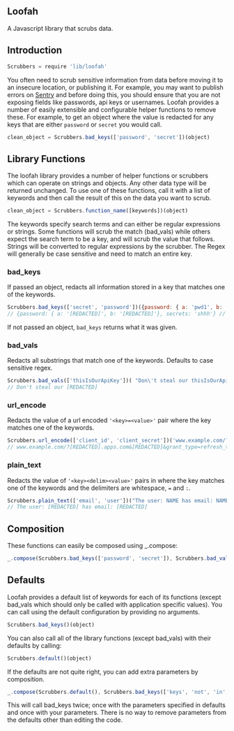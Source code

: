 ## Loofah

A Javascript library that scrubs data.

## Introduction

```javascript
Scrubbers = require 'lib/loofah'
```
You often need to scrub sensitive information from data before moving it to an insecure location, or publishing it. For example, you may want to publish errors on [Sentry](https://app.getsentry.com/) and before doing this, you should ensure that you are not exposing fields like passwords, api keys or usernames. Loofah provides a number of easily extensible and configurable helper functions to remove these. For example, to get an object where the value is redacted for any keys that are either `password` or `secret` you would call.

```javascript
clean_object = Scrubbers.bad_keys(['password', 'secret'])(object)
```

## Library Functions


The loofah library provides a number of helper functions or scrubbers which can operate on strings and objects. Any other data type will be returned unchanged. To use one of these functions, call it with a list of keywords and then call the result of this on the data you want to scrub. 

```javascript
clean_object = Scrubbers.function_name([keywords])(object)
```

The keywords specify search terms and can either be regular expressions or strings. Some functions will scrub the match (bad_vals) while others expect the search term to be a key, and will scrub the value that follows. Strings will be converted to regular expressions by the scrubber. The Regex will generally be case sensitive and need to match an entire key.

### bad_keys
If passed an object, redacts all information stored in a key that matches one of the keywords.

```javascript
Scrubbers.bad_keys(['secret', 'password'])({password: { a: 'pwd1', b: 'pwd2'}, secrets: 'shhh'})
// {password: { a: '[REDACTED]', b: '[REDACTED]'}, secrets: 'shhh'} // secrets is not matched
```
If not passed an object, `bad_keys` returns what it was given.

### bad_vals
Redacts all substrings that match one of the keywords. Defaults to case sensitive regex.

```javascript
Scrubbers.bad_vals(['thisIsOurApiKey'])( "Don\'t steal our thisIsOurApiKey")
// Don't steal our [REDACTED]
```


### url_encode
Redacts the value of a url encoded `'<key>=<value>'` pair where the key matches one of the keywords.

```javascript
Scrubbers.url_encode(['client_id', 'client_secret'])('www.example.com/?CliENT_Id=123456789.apps.com&client_secret=123456789&grant_type=refresh_token')
// www.example.com/?[REDACTED].apps.com&[REDACTED]&grant_type=refresh_token
```

### plain_text
Redacts the value of `'<key><delim><value>'` pairs in where the key matches one of the keywords and the delimiters are whitespace, `=` and `:`.

```javascript
Scrubbers.plain_text(['email', 'user'])("The user: NAME has email: NAME@example.com")
// The user: [REDACTED] has email: [REDACTED]
```

## Composition
These functions can easily be composed using _.compose:

```javascript
_.compose(Scrubbers.bad_keys(['password', 'secret']), Scrubbers.bad_vals(['12345abcde']))(object)
```

## Defaults
Loofah provides a default list of keywords for each of its functions (except bad_vals which should only be called with application specific values). You can call using the default configuration by providing no arguments.

```javascript
Scrubbers.bad_keys()(object)
```

You can also call all of the library functions (except bad_vals) with their defaults by calling:

```javascript
Scrubbers.default()(object)
```

If the defaults are not quite right, you can add extra parameters by composition.

```javascript
_.compose(Scrubbers.default(), Scrubbers.bad_keys(['keys', 'not', 'in', 'defaults']))(object)
```

This will call bad_keys twice; once with the parameters specified in defaults and once with your parameters. There is no way to remove parameters from the defaults other than editing the code.

